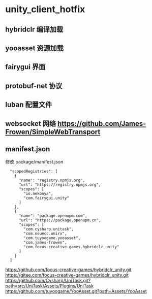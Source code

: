 # unity_client_hotfix
## hybridclr 编译加载
## yooasset  资源加载
## fairygui  界面
## protobuf-net  协议
## luban 配置文件
## websocket 网络  https://github.com/James-Frowen/SimpleWebTransport

## manifest.json
修改 package/manifest.json
```
  "scopedRegistries": [
    {
      "name": "registry.npmjs.org",
      "url": "https://registry.npmjs.org",
      "scopes": [
        "io.nekonya",
        "com.fairygui.unity"
      ]
    },
    {
      "name": "package.openupm.com",
      "url": "https://package.openupm.cn",
      "scopes": [
        "com.cysharp.unitask",
        "com.neuecc.unirx",
        "com.tuyoogame.yooasset",
        "com.james-frowen",
        "com.focus-creative-games.hybridclr_unity"
      ]
    }
  ]
```
https://github.com/focus-creative-games/hybridclr_unity.git
https://gitee.com/focus-creative-games/hybridclr_unity.git
https://github.com/Cysharp/UniTask.git?path=src/UniTask/Assets/Plugins/UniTask
https://github.com/tuyoogame/YooAsset.git?path=Assets/YooAsset
